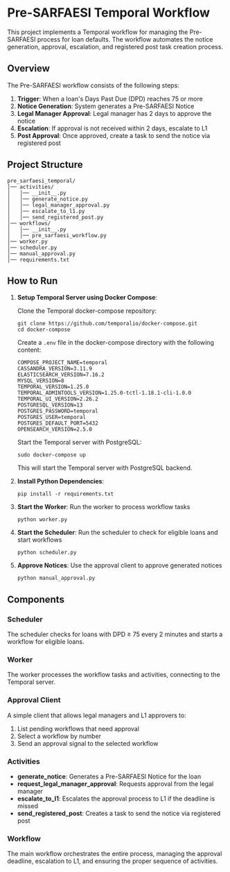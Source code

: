 # Pre-SARFAESI Temporal Workflow

This project implements a Temporal workflow for managing the Pre-SARFAESI process for loan defaults. The workflow automates the notice generation, approval, escalation, and registered post task creation process.

## Overview

The Pre-SARFAESI workflow consists of the following steps:

1. **Trigger**: When a loan's Days Past Due (DPD) reaches 75 or more
2. **Notice Generation**: System generates a Pre-SARFAESI Notice
3. **Legal Manager Approval**: Legal manager has 2 days to approve the notice
4. **Escalation**: If approval is not received within 2 days, escalate to L1
5. **Post Approval**: Once approved, create a task to send the notice via registered post

## Project Structure

```
pre_sarfaesi_temporal/
│── activities/
│   │── __init__.py
│   │── generate_notice.py
│   │── legal_manager_approval.py
│   │── escalate_to_l1.py
│   │── send_registered_post.py
│── workflows/
│   │── __init__.py
│   │── pre_sarfaesi_workflow.py
│── worker.py
│── scheduler.py
│── manual_approval.py
│── requirements.txt
```

## How to Run

1. **Setup Temporal Server using Docker Compose**:

   Clone the Temporal docker-compose repository:
   ```
   git clone https://github.com/temporalio/docker-compose.git
   cd docker-compose
   ```

   Create a `.env` file in the docker-compose directory with the following content:
   ```
   COMPOSE_PROJECT_NAME=temporal
   CASSANDRA_VERSION=3.11.9
   ELASTICSEARCH_VERSION=7.16.2
   MYSQL_VERSION=8
   TEMPORAL_VERSION=1.25.0
   TEMPORAL_ADMINTOOLS_VERSION=1.25.0-tctl-1.18.1-cli-1.0.0
   TEMPORAL_UI_VERSION=2.26.2
   POSTGRESQL_VERSION=13
   POSTGRES_PASSWORD=temporal
   POSTGRES_USER=temporal
   POSTGRES_DEFAULT_PORT=5432
   OPENSEARCH_VERSION=2.5.0
   ```

   Start the Temporal server with PostgreSQL:
   ```
   sudo docker-compose up
   ```

   This will start the Temporal server with PostgreSQL backend.

2. **Install Python Dependencies**:
   ```
   pip install -r requirements.txt
   ```

3. **Start the Worker**: Run the worker to process workflow tasks
   ```
   python worker.py
   ```

4. **Start the Scheduler**: Run the scheduler to check for eligible loans and start workflows
   ```
   python scheduler.py
   ```

5. **Approve Notices**: Use the approval client to approve generated notices
   ```
   python manual_approval.py
   ```

## Components

### Scheduler

The scheduler checks for loans with DPD ≥ 75 every 2 minutes and starts a workflow for eligible loans.

### Worker

The worker processes the workflow tasks and activities, connecting to the Temporal server.

### Approval Client

A simple client that allows legal managers and L1 approvers to:
1. List pending workflows that need approval
2. Select a workflow by number
3. Send an approval signal to the selected workflow

### Activities

- **generate_notice**: Generates a Pre-SARFAESI Notice for the loan
- **request_legal_manager_approval**: Requests approval from the legal manager
- **escalate_to_l1**: Escalates the approval process to L1 if the deadline is missed
- **send_registered_post**: Creates a task to send the notice via registered post

### Workflow

The main workflow orchestrates the entire process, managing the approval deadline, escalation to L1, and ensuring the proper sequence of activities.

